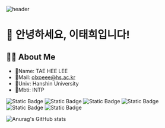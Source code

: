 ![header](https://capsule-render.vercel.app/api?type=waving&color=0:FFD1DC,100:FF4F9A&height=300&section=header&text=💗%20Good%20to%20see%20you%20💗&fontSize=50&fontColor=ffffff&fontAlignY=40&fontAlign=50&font=Bubblegum%20Sans)


# 👋 안녕하세요, 이태희입니다!

## 👨‍💻 About Me
- 🌸Name: TAE HEE LEE
- 💖Mail: olxoeee@hs.ac.kr
- 🎀Univ: Hanshin University
- 🌷Mbti: INTP
  
<img alt="Static Badge" src="https://img.shields.io/badge/Python-%233776AB?logo=Python&logoColor=white"> <img alt="Static Badge" src="https://img.shields.io/badge/C-%23A8B9CC?logo=C&logoColor=white&labelColor=blue"> <img alt="Static Badge" src="https://img.shields.io/badge/Git-%23F05032?logo=Git&logoColor=white&labelColor=orange">
<img alt="Static Badge" src="https://img.shields.io/badge/GitHub-%23181717?logo=GitHub&logoColor=white&labelColor=black">
<img alt="Static Badge" src="https://img.shields.io/badge/HTML5-%23E34F26?logo=HTML5&logoColor=white">
<img alt="Static Badge" src="https://img.shields.io/badge/JavaScript-%23F7DF1E?logo=JavaScript&logoColor=white">

![Anurag's GitHub stats](https://github-readme-stats.vercel.app/api?username=olxoeee&show_icons=true&theme=radical)


